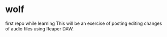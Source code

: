 # wolf
first repo while learning
This will be an exercise of posting editing changes of audio files using Reaper DAW.
